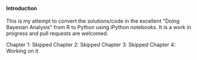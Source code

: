 #### Introduction

This is my attempt to convert the solutions/code in the excellent "Doing Bayesian Analysis" from R to Python using iPython notebooks.
It is a work in progress and pull requests are welcomed.


Chapter 1: Skipped
Chapter 2: Skipped
Chapter 3: Skipped
Chapter 4: Working on it



